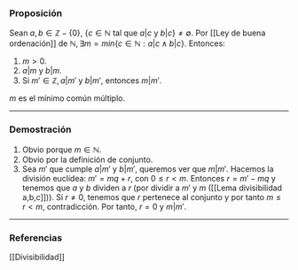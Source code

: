 ### Proposición

Sean $a,b \in \mathbb{Z} - \{0\}$, $\{c \in \mathbb{N}$ tal que $a|c$ y $b|c\} \not = \emptyset$. Por [[Ley de buena ordenación]] de $\mathbb{N}, \exists m = min\{c \in \mathbb{N} : a|c \land b|c \}$. Entonces:
1. $m > 0$.
2. $a | m$ y $b |m$.
3. Si $m'\in \mathbb{Z}, a|m'$ y $b|m'$, entonces $m|m'$.

$m$ es el mínimo común múltiplo.

---
### Demostración

1. Obvio porque $m \in \mathbb{N}$.
2. Obvio por la definición de conjunto.
3. Sea $m'$ que cumple $a|m'$ y $b|m'$, queremos ver que $m|m'$. Hacemos la división euclídea: $m' = mq +r$, con $0 \le r < m$. Entonces $r = m'-mq$ y tenemos que $a$ y $b$ dividen a $r$ (por dividir a $m'$ y $m$ ([[Lema divisibilidad a,b,c]])). Si $r \not = 0$, tenemos que $r$ pertenece al conjunto y por tanto $m \le r < m$, contradicción. Por tanto, $r = 0$ y $m | m'$.

---
### Referencias

[[Divisibilidad]]